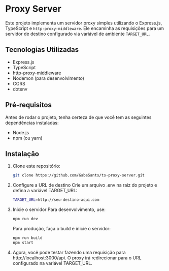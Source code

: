 # Proxy Server

Este projeto implementa um servidor proxy simples utilizando o Express.js, TypeScript e `http-proxy-middleware`. Ele encaminha as requisições para um servidor de destino configurado via variável de ambiente `TARGET_URL`.

## Tecnologias Utilizadas

- Express.js
- TypeScript
- http-proxy-middleware
- Nodemon (para desenvolvimento)
- CORS
- dotenv

## Pré-requisitos

Antes de rodar o projeto, tenha certeza de que você tem as seguintes dependências instaladas:

- Node.js
- npm (ou yarn)

## Instalação

1. Clone este repositório:
   ```bash
   git clone https://github.com/GabeSants/ts-proxy-server.git
   ```

2. Configure a URL de destino
    Crie um arquivo .env na raiz do projeto e defina a variável TARGET_URL:
    ```bash
    TARGET_URL=http://seu-destino-aqui.com
    ```

3. Inicie o servidor
    Para desenvolvimento, use:
    ```bash
    npm run dev
    ```
    Para produção, faça o build e inicie o servidor:
    ```bash
    npm run build
    npm start
    ```

4. Agora, você pode testar fazendo uma requisição para http://localhost:3000/api. O proxy irá redirecionar para o URL configurado na variável TARGET_URL.





    